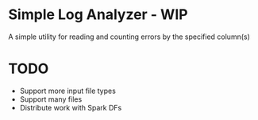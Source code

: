 # Simple Log Analyzer - WIP
A simple utility for reading and counting errors by the specified column(s)

# TODO
- Support more input file types
- Support many files
- Distribute work with Spark DFs
